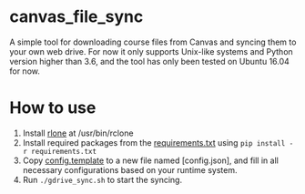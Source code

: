 # canvas_file_sync

A simple tool for downloading course files from Canvas and syncing them to your own web drive. For now it only supports Unix-like systems and Python version higher than 3.6, and the tool has only been tested on Ubuntu 16.04 for now.

# How to use

1. Install [rlone](https://rclone.org/downloads/) at /usr/bin/rclone
2. Install required packages from the [requirements.txt](./requirements.txt) using `pip install -r requirements.txt`
3. Copy [config.template](./config.template) to a new file named [config.json], and fill in all necessary configurations based on your runtime system.
4. Run `./gdrive_sync.sh` to start the syncing.
